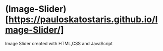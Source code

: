 # (Image-Slider)[https://pauloskatostaris.github.io/Image-Slider/]

Image Slider created with HTML,CSS and JavaScript
